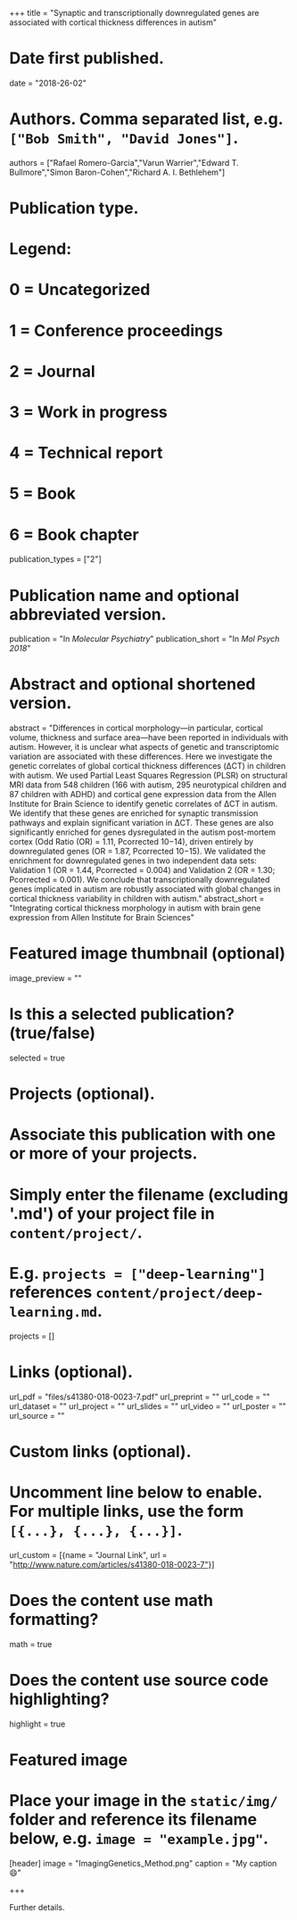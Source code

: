 +++
title = "Synaptic and transcriptionally downregulated genes are associated with cortical thickness differences in autism"

# Date first published.
date = "2018-26-02"

# Authors. Comma separated list, e.g. `["Bob Smith", "David Jones"]`.
authors = ["Rafael Romero-Garcia","Varun Warrier","Edward T. Bullmore","Simon Baron-Cohen","Richard A. I. Bethlehem"]

# Publication type.
# Legend:
# 0 = Uncategorized
# 1 = Conference proceedings
# 2 = Journal
# 3 = Work in progress
# 4 = Technical report
# 5 = Book
# 6 = Book chapter
publication_types = ["2"]

# Publication name and optional abbreviated version.
publication = "In *Molecular Psychiatry*"
publication_short = "In *Mol Psych 2018*"

# Abstract and optional shortened version.
abstract = "Differences in cortical morphology—in particular, cortical volume, thickness and surface area—have been reported in individuals with autism. However, it is unclear what aspects of genetic and transcriptomic variation are associated with these differences. Here we investigate the genetic correlates of global cortical thickness differences (ΔCT) in children with autism. We used Partial Least Squares Regression (PLSR) on structural MRI data from 548 children (166 with autism, 295 neurotypical children and 87 children with ADHD) and cortical gene expression data from the Allen Institute for Brain Science to identify genetic correlates of ΔCT in autism. We identify that these genes are enriched for synaptic transmission pathways and explain significant variation in ΔCT. These genes are also significantly enriched for genes dysregulated in the autism post-mortem cortex (Odd Ratio (OR) = 1.11, Pcorrected 10−14), driven entirely by downregulated genes (OR = 1.87, Pcorrected 10−15). We validated the enrichment for downregulated genes in two independent data sets: Validation 1 (OR = 1.44, Pcorrected = 0.004) and Validation 2 (OR = 1.30; Pcorrected = 0.001). We conclude that transcriptionally downregulated genes implicated in autism are robustly associated with global changes in cortical thickness variability in children with autism."
abstract_short = "Integrating cortical thickness morphology in autism with brain gene expression from Allen Institute for Brain Sciences"

# Featured image thumbnail (optional)
image_preview = ""

# Is this a selected publication? (true/false)
selected = true

# Projects (optional).
#   Associate this publication with one or more of your projects.
#   Simply enter the filename (excluding '.md') of your project file in `content/project/`.
#   E.g. `projects = ["deep-learning"]` references `content/project/deep-learning.md`.
projects = []

# Links (optional).
url_pdf = "files/s41380-018-0023-7.pdf"
url_preprint = ""
url_code = ""
url_dataset = ""
url_project = ""
url_slides = ""
url_video = ""
url_poster = ""
url_source = ""

# Custom links (optional).
#   Uncomment line below to enable. For multiple links, use the form `[{...}, {...}, {...}]`.
url_custom = [{name = "Journal Link", url = "http://www.nature.com/articles/s41380-018-0023-7"}]

# Does the content use math formatting?
math = true

# Does the content use source code highlighting?
highlight = true

# Featured image
# Place your image in the `static/img/` folder and reference its filename below, e.g. `image = "example.jpg"`.
[header]
image = "ImagingGenetics_Method.png"
caption = "My caption 😄"

+++

Further details.
